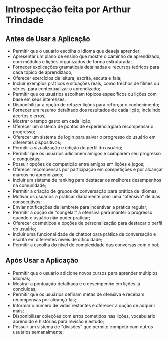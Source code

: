 # Introspecção feita por Arthur Trindade

## Antes de Usar a Aplicação

- Permitir que o usuário escolha o idioma que deseja aprender;
- Apresentar um plano de ensino que mostre o caminho de aprendizado, com módulos e lições organizados de forma estruturada;
- Fornecer explicações gramaticais detalhadas e recursos teóricos para cada tópico de aprendizado;
- Oferecer exercícios de leitura, escrita, escuta e fala;
- Incluir exemplos práticos e situações reais, como trechos de filmes ou séries, para contextualizar o aprendizado;
- Permitir que os usuários escolham tópicos específicos ou lições com base em seus interesses;
- Disponibilizar a opção de refazer lições para reforçar o conhecimento;
- Fornecer um resumo detalhado dos resultados de cada lição, incluindo acertos e erros;
- Mostrar o tempo gasto em cada lição;
- Oferecer um sistema de pontos de experiência para recompensar o progresso;
- Oferecer um sistema de login para salvar o progresso do usuário em diferentes dispositivos;
- Permitir a vizualização e edição do perfil do usuário;
- Permitir que os usuários adicionem amigos e comparem seu progresso e conquistas;
- Possuir opções de competição entre amigos em lições e jogos;
- Oferecer recompensas por participação em competições e por alcançar marcos no aprendizado;
- Incluir um sistema de ranking para destacar os melhores desempenhos na comunidade;
- Permitir a criação de grupos de conversação para prática de idiomas;
- Motivar os usuários a praticar diariamente com uma "ofensiva" de dias consecutivos;
- Enviar notificações de lembrete para incentivar a prática regular;
- Permitir a opção de "congelar" a ofensiva para manter o progresso quando o usuário não puder praticar;
- Oferecer cosméticos e opções de personalização para destacar o perfil do usuário;
- Incluir uma funcionalidade de chatbot para prática de conversação e escrita em diferentes níveis de dificuldade;
- Permitir a escolha do nível de complexidade das conversas com o bot;

## Após Usar a Aplicação

- Permitir que o usuário adicione novos cursos para aprender múltiplos idiomas;
- Mostrar a pontuação detalhada e o desempenho em lições já concluídas;
- Permitir que os usuários definam metas de ofensiva e recebam recompensas por alcançá-las;
- Informar o número de vidas restantes e oferecer a opção de adquirir mais;
- Disponibilizar coleções com erros cometidos nas lições, vocabulário aprendido e histórias para revisão e estudo;
- Possuir um sistema de "divisões" que permite competir com outros usuários semanalmente;